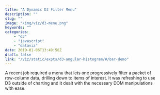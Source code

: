 ```yaml
---
title: "A Dynamic D3 Filter Menu"
description: ""
slug: ""
image: "/img/viz/d3-menu.png"
keywords: ""
categories:
    - "d3"
    - "javascript"
    - "dataviz"
date: 2019-01-06T13:49:58Z
draft: false
link: "/viz/static/expts/d3-angular-histogram/#/bar-demo"
---
```

A recent job required a menu that lets one progressively filter
a packet of row-column data, drilling down to items of interest. It was refreshing
to use D3 outside of charting and it dealt with the necessary DOM manipulations
with ease.
